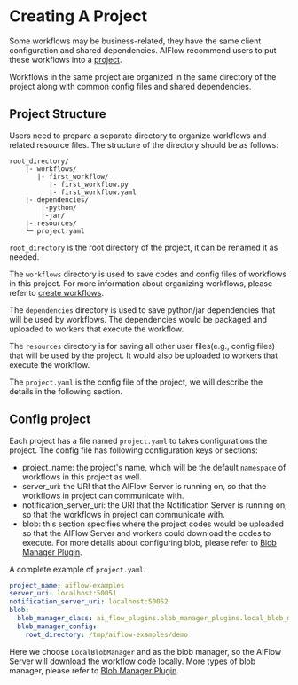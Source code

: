 # Creating A Project

Some workflows may be business-related, they have the same client configuration and shared dependencies. AIFlow recommend users to put these workflows into a [project](../concepts.md#Project). 

Workflows in the same project are organized in the same directory of the project along with common config files and shared dependencies. 

## Project Structure

Users need to prepare a separate directory to organize workflows and related resource files. The structure of the directory should be as follows:

```
root_directory/
    |- workflows/
       |- first_workflow/
          |- first_workflow.py 
          |- first_workflow.yaml 
    |- dependencies/
        |-python/
        |-jar/
    |- resources/
    └─ project.yaml
```

`root_directory` is the root directory of the project, it can be renamed it as needed.

The `workflows` directory is used to save codes and config files of workflows in this project. For more information about organizing workflows, please refer to [create workflows](create_workflows.md).

The `dependencies` directory is used to save python/jar dependencies that will be used by workflows. The dependencies would be packaged and uploaded to workers that execute the workflow.

The `resources` directory is for saving all other user files(e.g., config files) that will be used by the project. It would also be uploaded to workers that execute the workflow.

The `project.yaml` is the config file of the project, we will describe the details in the following section.

## Config project

Each project has a file named `project.yaml` to takes configurations the project. The config file has following configuration keys or  sections:

* project_name: the project's name, which will be the default `namespace` of workflows in this project as well. 
* server_uri: the URI that the AIFlow Server is running on, so that the workflows in project can communicate with.
* notification_server_uri: the URI that the Notification Server is running on, so that the workflows in project can communicate with.
* blob: this section specifies where the project codes would be uploaded so that the AIFlow Server and workers could download the codes to execute. For more details about configuring blob, please refer to [Blob Manager Plugin](../plugins/blob_manager_plugin.md).

A complete example of `project.yaml`.

```yaml
project_name: aiflow-examples
server_uri: localhost:50051
notification_server_uri: localhost:50052
blob:
  blob_manager_class: ai_flow_plugins.blob_manager_plugins.local_blob_manager.LocalBlobManager
  blob_manager_config:
    root_directory: /tmp/aiflow-examples/demo
```

Here we choose `LocalBlobManager` and as the blob manager, so the AIFlow Server will download the workflow code locally. More types of blob manager, please refer to [Blob Manager Plugin](../plugins/blob_manager_plugin.md). 